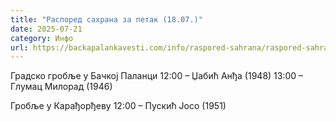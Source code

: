 ```yaml
---
title: "Распоред сахрана за петак (18.07.)"
date: 2025-07-21
category: Инфо
url: https://backapalankavesti.com/info/raspored-sahrana/raspored-sahrana-za-petak-18-07/
---
```


Градско гробље у Бачкој Паланци
12:00 – Џабић Анђа (1948)
13:00 – Глумац Милорад (1946)

Гробље у Карађорђеву
12:00 – Пускић Јосо (1951)
